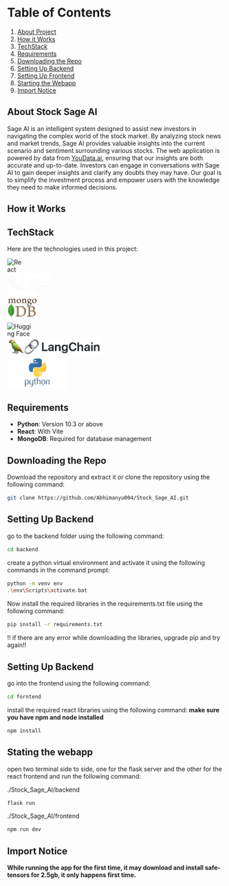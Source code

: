 # Table of Contents

1. [About Project](#about-stock-sage-ai)
2. [How it Works](#how-it-works)
3. [TechStack](#techstack)
4. [Requirements](#requirements)
5. [Downloading the Repo](#downloading-the-repo)
6. [Setting Up Backend](#setting-up-backend)
7. [Setting Up Frontend](#setting-up-frontend)
8. [Starting the Webapp](#starting-the-webapp)
9. [Import Notice](#import-notice)

## About Stock Sage AI

Sage AI is an intelligent system designed to assist new investors in navigating the complex world of the stock market. By analyzing stock news and market trends, Sage AI provides valuable insights into the current scenario and sentiment surrounding various stocks. The web application is powered by data from [YouData.ai](https://www.youdata.ai/home), ensuring that our insights are both accurate and up-to-date. Investors can engage in conversations with Sage AI to gain deeper insights and clarify any doubts they may have. Our goal is to simplify the investment process and empower users with the knowledge they need to make informed decisions.

## How it Works

## TechStack

Here are the technologies used in this project:

<div>
  <img src="https://upload.wikimedia.org/wikipedia/commons/a/a7/React-icon.svg" alt="React" width="50" style="padding-right: 100rem;" />
  <img src="./screenshot/flask.png" alt="Flask" width="100" style="margin-right: 1000px;" />
  <img src="./screenshot/pngwing.com (12).png" alt="MongoDB" width="70" style="margin-right: 1000px;" />
  <img src="https://huggingface.co/front/assets/huggingface_logo.svg" alt="Hugging Face" width="50" style="margin-right: 1000px;" />
  <img src="./screenshot/1684267676484.png" alt="LangChain" width="220" style="margin-right: 1000px;" style="margin-bottom: -30px" />  
  <img src="./screenshot/6968821_preview.png" alt="Python" width="140" />
</div>



## Requirements

- **Python**: Version 10.3 or above
- **React**: With Vite
- **MongoDB**: Required for database management

## Downloading the Repo

Download the repository and extract it or clone the repository using the following command:
```bash
git clone https://github.com/Abhimanyu004/Stock_Sage_AI.git
```

## Setting Up Backend

go to the backend folder using the following command:
```bash
cd backend
```
create a python virtual environment and activate it using the following commands in the command prompt:
```bash
python -m venv env
.\env\Scripts\activate.bat
```
Now install the required libraries in the requirements.txt file using the following command:
```bash
pip install -r requirements.txt
```
!! if there are any error while downloading the libraries, upgrade pip and try again!!

## Setting Up Backend

go into the frontend using the following command:
```bash
cd forntend
```
install the required react libraries using the following command: **make sure you have npm and node installed**
```bash
npm install
```

## Stating the webapp
open two terminal side to side, one for the flask server and the other for the react frontend and run the following command:

./Stock_Sage_AI/backend
```bash
flask run
```
./Stock_Sage_AI/frontend
```bash
npm run dev
```

## Import Notice

**While running the app for the first time, it may download and install safe-tensors for 2.5gb, it only happens first time.**
